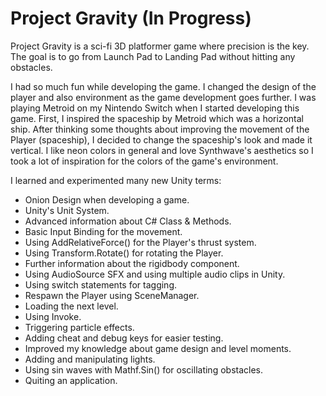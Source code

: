 # Project Gravity (In Progress)

Project Gravity is a sci-fi 3D platformer game where precision is the key. The goal is to go from Launch Pad to Landing Pad without hitting any obstacles.

I had so much fun while developing the game. I changed the design of the player and also environment as the game development goes further. I was playing Metroid on my Nintendo Switch when I started developing this game. First, I inspired the spaceship by Metroid which was a horizontal ship. After thinking some thoughts about improving the movement of the Player (spaceship), I decided to change the spaceship's look and made it vertical. I like neon colors in general and love Synthwave's aesthetics so I took a lot of inspiration for the colors of the game's environment. 

I learned and experimented many new Unity terms:
* Onion Design when developing a game.
* Unity's Unit System.
* Advanced information about C# Class & Methods.
* Basic Input Binding for the movement.
* Using AddRelativeForce() for the Player's thrust system.
* Using Transform.Rotate() for rotating the Player.
* Further information about the rigidbody component.
* Using AudioSource SFX and using multiple audio clips in Unity.
* Using switch statements for tagging.
* Respawn the Player using SceneManager.
* Loading the next level.
* Using Invoke.
* Triggering particle effects.
* Adding cheat and debug keys for easier testing.
* Improved my knowledge about game design and level moments.
* Adding and manipulating lights.
* Using sin waves with Mathf.Sin() for oscillating obstacles.
* Quiting an application.
